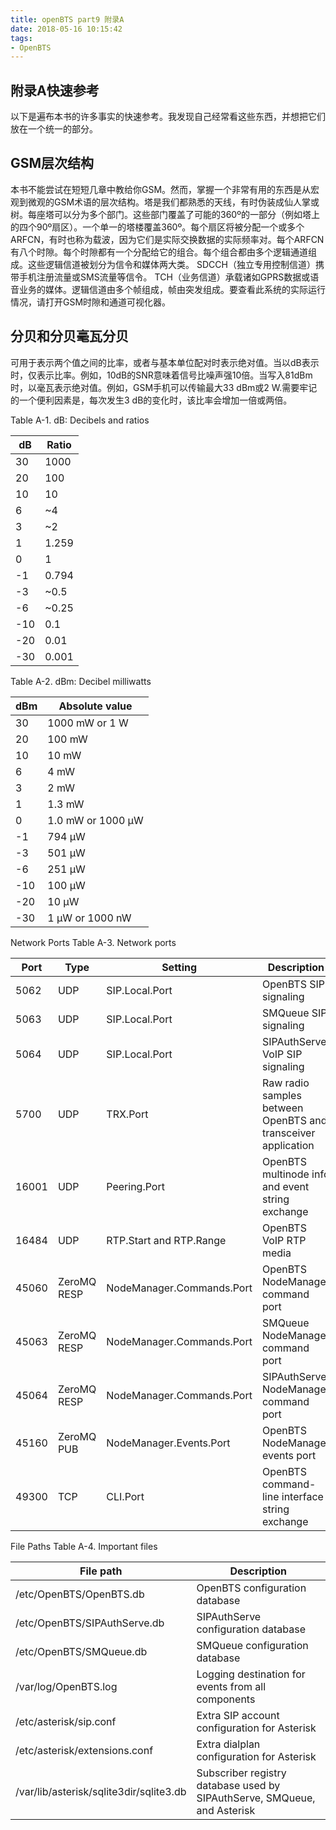 ```yaml
---
title: openBTS part9 附录A
date: 2018-05-16 10:15:42
tags:
- OpenBTS
---
```


## 附录A快速参考
以下是遍布本书的许多事实的快速参考。我发现自己经常看这些东西，并想把它们放在一个统一的部分。 

## GSM层次结构
本书不能尝试在短短几章中教给你GSM。然而，掌握一个非常有用的东西是从宏观到微观的GSM术语的层次结构。塔是我们都熟悉的天线，有时伪装成仙人掌或树。每座塔可以分为多个部门。这些部门覆盖了可能的360º的一部分（例如塔上的四个90º扇区）。一个单一的塔楼覆盖360º。每个扇区将被分配一个或多个ARFCN，有时也称为载波，因为它们是实际交换数据的实际频率对。每个ARFCN有八个时隙。每个时隙都有一个分配给它的组合。每个组合都由多个逻辑通道组成。这些逻辑信道被划分为信令和媒体两大类。 SDCCH（独立专用控制信道）携带手机注册流量或SMS流量等信令。 TCH（业务信道）承载诸如GPRS数据或语音业务的媒体。逻辑信道由多个帧组成，帧由突发组成。要查看此系统的实际运行情况，请打开GSM时隙和通道可视化器。

## 分贝和分贝毫瓦分贝
可用于表示两个值之间的比率，或者与基本单位配对时表示绝对值。当以dB表示时，仅表示比率。例如，10dB的SNR意味着信号比噪声强10倍。当写入81dBm时，以毫瓦表示绝对值。例如，GSM手机可以传输最大33 dBm或2 W.需要牢记的一个便利因素是，每次发生3 dB的变化时，该比率会增加一倍或两倍。

Table A-1. dB: Decibels and ratios

 dB | Ratio 
----|----
30 | 1000
20 | 100
10 | 10
6 | ~4
3 | ~2
1 | 1.259
0 | 1
-1 | 0.794
-3 | ~0.5
-6 | ~0.25
-10 | 0.1
-20 | 0.01
-30 | 0.001

Table A-2. dBm: Decibel milliwatts

dBm | Absolute value
---- | ----
30 | 1000 mW or 1 W
20 | 100 mW
10 | 10 mW
6 | 4 mW
3 | 2 mW
1 | 1.3 mW
0 | 1.0 mW or 1000 µW
-1 | 794 µW
-3 | 501 µW
-6 | 251 µW
-10 | 100 µW
-20 | 10 µW
-30 | 1 µW or 1000 nW

Network Ports
Table A-3. Network ports

Port | Type | Setting | Description
---- | ---- | ---- | ----
5062 | UDP | SIP.Local.Port | OpenBTS SIP signaling
5063 | UDP | SIP.Local.Port | SMQueue SIP signaling
5064 | UDP | SIP.Local.Port | SIPAuthServe VoIP SIP signaling
5700 | UDP | TRX.Port | Raw radio samples between OpenBTS and transceiver application
16001 | UDP | Peering.Port | OpenBTS multinode info and event string exchange
16484 | UDP | RTP.Start and RTP.Range | OpenBTS VoIP RTP media
45060 | ZeroMQ RESP | NodeManager.Commands.Port | OpenBTS NodeManager command port
45063 | ZeroMQ RESP | NodeManager.Commands.Port | SMQueue NodeManager command port
45064 | ZeroMQ RESP | NodeManager.Commands.Port | SIPAuthServe NodeManager command port
45160 | ZeroMQ PUB | NodeManager.Events.Port | OpenBTS NodeManager events port
49300 | TCP | CLI.Port | OpenBTS command-line interface string exchange

File Paths
Table A-4. Important files

File path | Description
---- | ----
/etc/OpenBTS/OpenBTS.db | OpenBTS configuration database
/etc/OpenBTS/SIPAuthServe.db | SIPAuthServe configuration database
/etc/OpenBTS/SMQueue.db | SMQueue configuration database
/var/log/OpenBTS.log | Logging destination for events from all components
/etc/asterisk/sip.conf | Extra SIP account configuration for Asterisk
/etc/asterisk/extensions.conf | Extra dialplan configuration for Asterisk
/var/lib/asterisk/sqlite3dir/sqlite3.db | Subscriber registry database used by SIPAuthServe, SMQueue, and Asterisk

